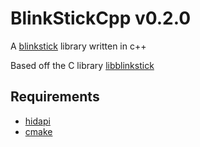 BlinkStickCpp v0.2.0
=============

A [blinkstick](http://www.blinkstick.com/) library written in c++

Based off the C library [libblinkstick](https://github.com/ebenoist/libblinkstick)

## Requirements
- [hidapi](https://github.com/signal11/hidapi)
- [cmake](https://cmake.org/)

